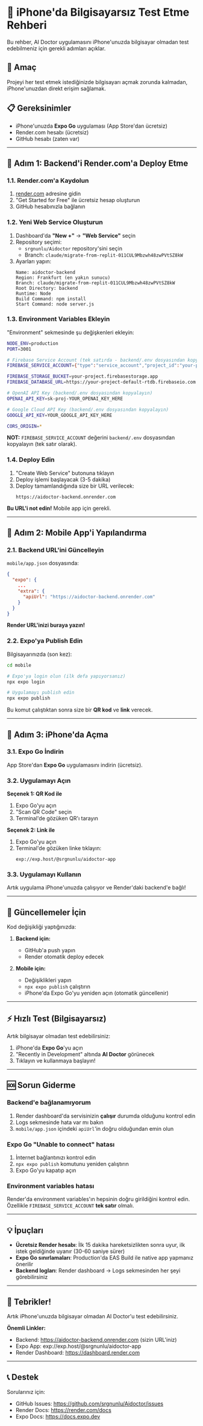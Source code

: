 # 📱 iPhone'da Bilgisayarsız Test Etme Rehberi

Bu rehber, AI Doctor uygulamasını iPhone'unuzda bilgisayar olmadan test edebilmeniz için gerekli adımları açıklar.

## 🎯 Amaç

Projeyi her test etmek istediğinizde bilgisayarı açmak zorunda kalmadan, iPhone'unuzdan direkt erişim sağlamak.

## 📋 Gereksinimler

- iPhone'unuzda **Expo Go** uygulaması (App Store'dan ücretsiz)
- Render.com hesabı (ücretsiz)
- GitHub hesabı (zaten var)

---

## 🚀 Adım 1: Backend'i Render.com'a Deploy Etme

### 1.1. Render.com'a Kaydolun

1. [render.com](https://render.com) adresine gidin
2. "Get Started for Free" ile ücretsiz hesap oluşturun
3. GitHub hesabınızla bağlanın

### 1.2. Yeni Web Service Oluşturun

1. Dashboard'da **"New +"** → **"Web Service"** seçin
2. Repository seçimi:
   - `srgnunlu/Aidoctor` repository'sini seçin
   - Branch: `claude/migrate-from-replit-011CUL9Mbzwh48zwPVtSZ8kW`
3. Ayarları yapın:
   ```
   Name: aidoctor-backend
   Region: Frankfurt (en yakın sunucu)
   Branch: claude/migrate-from-replit-011CUL9Mbzwh48zwPVtSZ8kW
   Root Directory: backend
   Runtime: Node
   Build Command: npm install
   Start Command: node server.js
   ```

### 1.3. Environment Variables Ekleyin

"Environment" sekmesinde şu değişkenleri ekleyin:

```bash
NODE_ENV=production
PORT=3001

# Firebase Service Account (tek satırda - backend/.env dosyasından kopyalayın)
FIREBASE_SERVICE_ACCOUNT={"type":"service_account","project_id":"your-project-id",...}

FIREBASE_STORAGE_BUCKET=your-project.firebasestorage.app
FIREBASE_DATABASE_URL=https://your-project-default-rtdb.firebaseio.com

# OpenAI API Key (backend/.env dosyasından kopyalayın)
OPENAI_API_KEY=sk-proj-YOUR_OPENAI_KEY_HERE

# Google Cloud API Key (backend/.env dosyasından kopyalayın)
GOOGLE_API_KEY=YOUR_GOOGLE_API_KEY_HERE

CORS_ORIGIN=*
```

**NOT:** `FIREBASE_SERVICE_ACCOUNT` değerini `backend/.env` dosyasından kopyalayın (tek satır olarak).

### 1.4. Deploy Edin

1. "Create Web Service" butonuna tıklayın
2. Deploy işlemi başlayacak (3-5 dakika)
3. Deploy tamamlandığında size bir URL verilecek:
   ```
   https://aidoctor-backend.onrender.com
   ```

**Bu URL'i not edin!** Mobile app için gerekli.

---

## 📱 Adım 2: Mobile App'i Yapılandırma

### 2.1. Backend URL'ini Güncelleyin

`mobile/app.json` dosyasında:

```json
{
  "expo": {
    ...
    "extra": {
      "apiUrl": "https://aidoctor-backend.onrender.com"
    }
  }
}
```

**Render URL'inizi buraya yazın!**

### 2.2. Expo'ya Publish Edin

Bilgisayarınızda (son kez):

```bash
cd mobile

# Expo'ya login olun (ilk defa yapıyorsanız)
npx expo login

# Uygulamayı publish edin
npx expo publish
```

Bu komut çalıştıktan sonra size bir **QR kod** ve **link** verecek.

---

## 📲 Adım 3: iPhone'da Açma

### 3.1. Expo Go İndirin

App Store'dan **Expo Go** uygulamasını indirin (ücretsiz).

### 3.2. Uygulamayı Açın

**Seçenek 1: QR Kod ile**
1. Expo Go'yu açın
2. "Scan QR Code" seçin
3. Terminal'de gözüken QR'ı tarayın

**Seçenek 2: Link ile**
1. Expo Go'yu açın
2. Terminal'de gözüken linke tıklayın:
   ```
   exp://exp.host/@srgnunlu/aidoctor-app
   ```

### 3.3. Uygulamayı Kullanın

Artık uygulama iPhone'unuzda çalışıyor ve Render'daki backend'e bağlı!

---

## 🔄 Güncellemeler İçin

Kod değişikliği yaptığınızda:

1. **Backend için:**
   - GitHub'a push yapın
   - Render otomatik deploy edecek

2. **Mobile için:**
   - Değişiklikleri yapın
   - `npx expo publish` çalıştırın
   - iPhone'da Expo Go'yu yeniden açın (otomatik güncellenir)

---

## ⚡ Hızlı Test (Bilgisayarsız)

Artık bilgisayar olmadan test edebilirsiniz:

1. iPhone'da **Expo Go**'yu açın
2. "Recently in Development" altında **AI Doctor** görünecek
3. Tıklayın ve kullanmaya başlayın!

---

## 🆘 Sorun Giderme

### Backend'e bağlanamıyorum

1. Render dashboard'da servisinizin **çalışır** durumda olduğunu kontrol edin
2. Logs sekmesinde hata var mı bakın
3. `mobile/app.json` içindeki `apiUrl`'in doğru olduğundan emin olun

### Expo Go "Unable to connect" hatası

1. İnternet bağlantınızı kontrol edin
2. `npx expo publish` komutunu yeniden çalıştırın
3. Expo Go'yu kapatıp açın

### Environment variables hatası

Render'da environment variables'ın hepsinin doğru girildiğini kontrol edin. Özellikle `FIREBASE_SERVICE_ACCOUNT` **tek satır** olmalı.

---

## 💡 İpuçları

- **Ücretsiz Render hesabı**: İlk 15 dakika hareketsizlikten sonra uyur, ilk istek geldiğinde uyanır (30-60 saniye sürer)
- **Expo Go sınırlamaları**: Production'da EAS Build ile native app yapmanız önerilir
- **Backend logları**: Render dashboard → Logs sekmesinden her şeyi görebilirsiniz

---

## 🎉 Tebrikler!

Artık iPhone'unuzda bilgisayar olmadan AI Doctor'u test edebilirsiniz.

**Önemli Linkler:**
- Backend: https://aidoctor-backend.onrender.com (sizin URL'iniz)
- Expo App: exp://exp.host/@srgnunlu/aidoctor-app
- Render Dashboard: https://dashboard.render.com

---

## 📞 Destek

Sorularınız için:
- GitHub Issues: https://github.com/srgnunlu/Aidoctor/issues
- Render Docs: https://render.com/docs
- Expo Docs: https://docs.expo.dev
